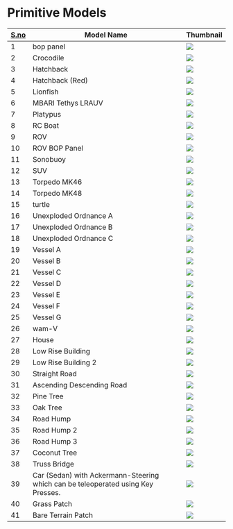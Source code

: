 # Primitive Models

  

| [S.no](http://S.no) | Model Name | Thumbnail |
| ---| ---| --- |
| 1 | bop panel | ![](https://t37413662.p.clickup-attachments.com/t37413662/b5bf6d54-5c71-47f4-b9ae-c52816c627fd/1.png) |
| 2 | Crocodile | ![](https://t37413662.p.clickup-attachments.com/t37413662/31ef4957-7f06-484a-907d-20c4fcc1dc15/1%20(copy).png) |
| 3 | Hatchback | ![](https://t37413662.p.clickup-attachments.com/t37413662/cc6a0005-e716-414f-b4a0-b8492ae7a367/1%20(copy).png) |
| 4 | Hatchback (Red) | ![](https://t37413662.p.clickup-attachments.com/t37413662/929836b6-15ce-4c9e-bea9-539c07f22922/1%20(copy).png) |
| 5 | Lionfish | ![](https://t37413662.p.clickup-attachments.com/t37413662/ff0a5043-978f-4bce-8c35-805bacf35f60/1%20(copy).png) |
| 6 | MBARI Tethys LRAUV | ![](https://t37413662.p.clickup-attachments.com/t37413662/0950de26-3bd7-45d1-9274-f21c4bbf3018/1.png) |
| 7 | Platypus | ![](https://t37413662.p.clickup-attachments.com/t37413662/148552eb-377a-44f2-8b11-36935c6ea069/rf.png) |
| 8 | RC Boat | ![](https://t37413662.p.clickup-attachments.com/t37413662/aa6fe5c1-3529-4995-96fb-5700150b80da/1%20(copy).png) |
| 9 | ROV | ![](https://t37413662.p.clickup-attachments.com/t37413662/50e0ee66-665d-4778-a9b3-dbd8f087d1b5/1%20(copy).png) |
| 10 | ROV BOP Panel | ![](https://t37413662.p.clickup-attachments.com/t37413662/4ecf5846-39ef-43b4-b8b4-be60deecd167/1.png) |
| 11 | Sonobuoy | ![](https://t37413662.p.clickup-attachments.com/t37413662/1b2be00b-f050-4ae3-aece-fec29ca37eaf/1%20(copy).png) |
| 12 | SUV | ![](https://t37413662.p.clickup-attachments.com/t37413662/fe1344e8-3558-4cf2-9c3f-ad8d2c8b2d59/1.png) |
| 13 | Torpedo MK46 | ![](https://t37413662.p.clickup-attachments.com/t37413662/18b165f6-a011-445b-8e67-3a2b4fb61bc6/1.png) |
| 14 | Torpedo MK48 | ![](https://t37413662.p.clickup-attachments.com/t37413662/ad000c9a-c1cc-41aa-80c5-be5c7e3dd130/1.png) |
| 15 | turtle | ![](https://t37413662.p.clickup-attachments.com/t37413662/177bfb37-dd9f-4597-a6d9-c6e6e0ba8784/1.png) |
| 16 | Unexploded Ordnance A | ![](https://t37413662.p.clickup-attachments.com/t37413662/43473274-2d0b-4b3d-97ea-0f8851b5a4ba/1.png) |
| 17 | Unexploded Ordnance B | ![](https://t37413662.p.clickup-attachments.com/t37413662/3a15215b-a08f-4616-b860-4115722f42cc/1.png) |
| 18 | Unexploded Ordnance C | ![](https://t37413662.p.clickup-attachments.com/t37413662/849ee8df-aaa1-4733-8c54-f0b9e6425bdb/1.png) |
| 19 | Vessel A | ![](https://t37413662.p.clickup-attachments.com/t37413662/e3eac1a8-c740-4263-8530-99b6e0190294/1.png) |
| 20 | Vessel B | ![](https://t37413662.p.clickup-attachments.com/t37413662/6f50bf92-07d0-4ef9-ab39-96eb28901f39/1.png) |
| 21 | Vessel C | ![](https://t37413662.p.clickup-attachments.com/t37413662/597036ce-0688-4a60-8167-2ee23df01bb9/1.png) |
| 22 | Vessel D | ![](https://t37413662.p.clickup-attachments.com/t37413662/8250419f-339f-4f17-8deb-5e24528bd876/1.png) |
| 23 | Vessel E | ![](https://t37413662.p.clickup-attachments.com/t37413662/785335bc-3ff6-4805-a228-61aa4664b2fd/1.png) |
| 24 | Vessel F | ![](https://t37413662.p.clickup-attachments.com/t37413662/df6b0cdb-6942-426e-9a95-3fcb5fbf4dff/1.png) |
| 25 | Vessel G | ![](https://t37413662.p.clickup-attachments.com/t37413662/0495465a-0d00-4327-bb0c-aaeabddf52d0/1.png) |
| 26 | wam-V | ![](https://t37413662.p.clickup-attachments.com/t37413662/fb1e8ffd-1101-4428-a502-ff54d2e01a4e/1.png) |
| 27 | House | ![](https://t37413662.p.clickup-attachments.com/t37413662/b0a820bd-287b-4753-a9c4-195eb73d9343/1.png) |
| 28 | Low Rise Building | ![](https://t37413662.p.clickup-attachments.com/t37413662/6ad24da3-1232-48ef-b3a8-0033115d875d/1.png) |
| 29 | Low Rise Building 2 | ![](https://t37413662.p.clickup-attachments.com/t37413662/490e87e3-af83-46a7-bf27-6156b262f543/1.png) |
| 30 | Straight Road | ![](https://t37413662.p.clickup-attachments.com/t37413662/348854ed-9eb0-49ff-a704-0a811b763e2d/1.png) |
| 31 | Ascending Descending Road | ![](https://t37413662.p.clickup-attachments.com/t37413662/80de4e83-4dac-4bf3-a1f2-5898c54b7403/1.png) |
| 32 | Pine Tree | ![](https://t37413662.p.clickup-attachments.com/t37413662/512c5c5d-4b67-4ccf-8952-7b95c13e3cce/1.png) |
| 33 | Oak Tree | ![](https://t37413662.p.clickup-attachments.com/t37413662/a125e9e4-925c-4e47-9bf3-c1e64f0e891b/1.png) |
| 34 | Road Hump | ![](https://t37413662.p.clickup-attachments.com/t37413662/c94b351f-bed7-4a9a-83ae-456990395f74/1.png) |
| 35 | Road Hump 2 | ![](https://t37413662.p.clickup-attachments.com/t37413662/769c6106-15e0-4ecf-8760-ec2a6593666c/1.png) |
| 36 | Road Hump 3 | ![](https://t37413662.p.clickup-attachments.com/t37413662/82c31bc0-ce86-4fcc-a44e-7e3b79abb5d6/bumperthumb.png) |
| 37 | Coconut Tree | ![](https://t37413662.p.clickup-attachments.com/t37413662/5768b5c2-eb8a-4fc8-acd2-ba4b1daba3bd/1.png) |
| 38 | Truss Bridge | ![](https://t37413662.p.clickup-attachments.com/t37413662/43ad1715-9f8d-4460-841a-6a5fb65e0b23/1.png) |
| 39 | Car (Sedan) with Ackermann-Steering which can be teleoperated using Key Presses. | ![](https://t37413662.p.clickup-attachments.com/t37413662/6fc194d4-210c-4b41-b841-ef9c1f2b23f2/1.png) |
| 40 | Grass Patch | ![](https://t37413662.p.clickup-attachments.com/t37413662/2be1a4d3-378f-412e-91eb-6f1993da837f/grasspatch.jpg) |
| 41 | Bare Terrain Patch | ![](https://t37413662.p.clickup-attachments.com/t37413662/672cca65-7d89-4191-87b1-28ebd1ad5d24/1.png) |